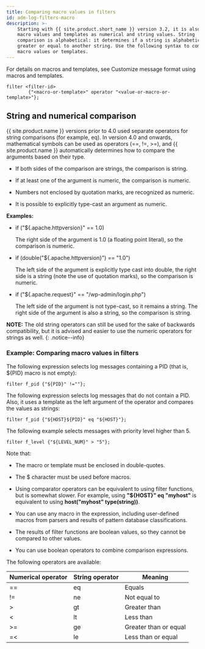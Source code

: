```yaml
---
title: Comparing macro values in filters
id: adm-log-filters-macro
description: >-
    Starting with {{ site.product.short_name }} version 3.2, it is also possible to compare
    macro values and templates as numerical and string values. String
    comparison is alphabetical: it determines if a string is alphabetically
    greater or equal to another string. Use the following syntax to compare
    macro values or templates. 
---
```


For details on macros and templates, see
Customize message format using macros and templates.

```config
filter <filter-id>
        {"<macro-or-template>" operator "<value-or-macro-or-template>"};
```

## String and numerical comparison

{{ site.product.name }} versions prior to 4.0 used separate
operators for string comparisons (for example, eq). In version 4.0 and
onwards, mathematical symbols can be used as operators (==, !=, \>=),
and {{ site.product.name }} automatically determines how to
compare the arguments based on their type.

- If both sides of the comparison are strings, the comparison is
    string.

- If at least one of the argument is numeric, the comparison is
    numeric.

- Numbers not enclosed by quotation marks, are recognized as numeric.

- It is possible to explicitly type-cast an argument as numeric.

**Examples:**

- if ("${.apache.httpversion}" == 1.0)

    The right side of the argument is 1.0 (a floating point literal), so
    the comparison is numeric.

- if (double("${.apache.httpversion}") == "1.0")

    The left side of the argument is explicitly type cast into double,
    the right side is a string (note the use of quotation marks), so the
    comparison is numeric.

- if ("${.apache.request}" == "/wp-admin/login.php")

    The left side of the argument is not type-cast, so it remains a
    string. The right side of the argument is also a string, so the
    comparison is string.

**NOTE:** The old string operators can still be used for the sake of
backwards compatibility, but it is advised and easier to use the numeric
operators for strings as well.
{: .notice--info}

### Example: Comparing macro values in filters

The following expression selects log messages containing a PID (that is,
${PID} macro is not empty):

```config
filter f_pid {"${PID}" !=""};
```

The following expression selects log messages that do not contain a PID.
Also, it uses a template as the left argument of the operator and
compares the values as strings:

```config
filter f_pid {"${HOST}${PID}" eq "${HOST}"};
```

The following example selects messages with priority level higher than 5.

```config
filter f_level {"${LEVEL_NUM}" > "5"};
```

Note that:

- The macro or template must be enclosed in double-quotes.

- The $ character must be used before macros.

- Using comparator operators can be equivalent to using filter
    functions, but is somewhat slower. For example, using **\"${HOST}\"
    eq \"myhost\"** is equivalent to using **host(\"myhost\"
    type(string))**.

- You can use any macro in the expression, including user-defined
    macros from parsers and results of pattern database classifications.

- The results of filter functions are boolean values, so they cannot
    be compared to other values.

- You can use boolean operators to combine comparison expressions.

The following operators are available:

|  Numerical operator   |String operator  | Meaning|
|--------------------|-----------------|----------------------|
|  ==  |                 eq |               Equals|
|  !=   |                ne  |              Not equal to|
| \>    |               gt   |             Greater than|
| \<     |              lt    |            Less than|
| \>=     |             ge     |           Greater than or equal|
| =\<      |            le      |          Less than or equal|
